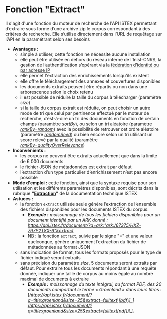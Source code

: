 # Fonction "Extract"

Il s'agit d'une fonction du moteur de recherche de l'API ISTEX permettant d’extraire sous forme d’une archive zip le corpus correspondant à des critères de recherche. Elle s’utilise directement dans l’URL de requêtage sur l’API en la paramétrant selon ses besoins

* **Avantages :**
  * simple à utiliser, cette fonction ne nécessite aucune installation
  * elle peut être utilisée en dehors du réseau interne de l'Inist-CNRS, la gestion de l’authentification s’opérant via la [fédération d’identité ou par adresse IP](../../api/access/auth-modes.md) 
  * elle permet l'extraction des enrichissements lorsqu'ils existent 
  * elle offre le téléchargement des annexes et couvertures disponibles
  *  les documents extraits peuvent être répartis ou non dans une arborescence selon le choix retenu
  * il est possible de réduire la taille du corpus à télécharger \(paramètre _size_\)
  * si la taille du corpus extrait est réduite, on peut choisir un autre mode de tri que celui par pertinence effectué par le moteur de recherche, c’est-à-dire un tri des documents en fonction de certain champs \(paramètre [_sortBy_](../../api/results/sortby.md)\), ou selon un tri aléatoire \(paramètre [_rankBy=random_](../../api/results/scoring.md)\) avec la possibilité de retrouver cet ordre aléatoire \(paramètre [_randomSeed_](../../api/results/scoring.md)\) ou bien encore selon un tri utilisant un score relevé par la qualité \(paramètre [_rankBy=qualityOverRelevance_](../../api/results/scoring.md)\)
* **Inconvénients :** 
  * les corpus ne peuvent être extraits actuellement que dans la limite de 6 000 documents
  * le fichier JSON de métadonnées est extrait par défaut
  * l’extraction d’un type particulier d’enrichissement n’est pas encore possible
* **Mode d'emploi :** cette fonction, ainsi que la syntaxe requise pour son utilisation et les différents paramètres disponibles, sont décrits dans la rubrique **"**[**Extraction**](../../api/search/extract-feature.md)**"** de la documentation technique ISTEX
* **Astuces :**
  * la fonction `extract` utilisée seule génère l’extraction de l’ensemble des fichiers disponibles pour les documents ISTEX du corpus. 
    * _**Exemple :**_ _moissonnage de tous les fichiers disponibles pour un document identifié par un ARK donné :_[  _https://api.istex.fr/document/?q=ark:"ark:/67375/HXZ-7R7P2T8X-6"&extract_ ](https://api.istex.fr/document/?q=ark:%22ark:/67375/HXZ-7R7P2T8X-6%22&extract)
    * NB : la fonction `extract`, suivie par le signe "=" et une valeur quelconque, génère uniquement l’extraction du fichier de métadonnées au format JSON
  * sans indication de format, tous les formats proposés pour le type de fichier indiqué seront extraits
  * sans précision du paramètre _size_, 5 documents seront extraits par défaut. Pour extraire tous les documents répondant à une requête donnée, indiquer une taille de corpus au moins égale au nombre maximal de documents à extraire
    * _**Exemple :** moissonnage du texte intégral, au format PDF, des 20 documents comportant le terme « Groenland » dans leurs titres :_ [_https://api.istex.fr/document/?q=title:groenland&size=25&extract=fulltext\[pdf\]_](https://api.istex.fr/document/?q=title:groenland&size=25&extract=fulltext[pdf])\_\_

